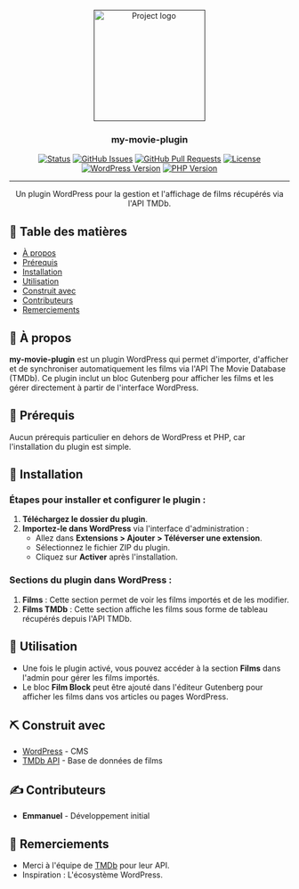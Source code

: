 <p align="center">
  <a href="" rel="noopener">
    <img width=200px height=200px src="https://i.imgur.com/6wj0hh6.jpg" alt="Project logo">
  </a>
</p>

<h3 align="center">my-movie-plugin</h3>

<div align="center">

[![Status](https://img.shields.io/badge/status-active-success.svg)]()
[![GitHub Issues](https://img.shields.io/github/issues/ton-github/my-movie-plugin.svg)](https://github.com/ton-github/my-movie-plugin/issues)
[![GitHub Pull Requests](https://img.shields.io/github/issues-pr/ton-github/my-movie-plugin.svg)](https://github.com/ton-github/my-movie-plugin/pulls)
[![License](https://img.shields.io/badge/license-MIT-blue.svg)](/LICENSE)
[![WordPress Version](https://img.shields.io/badge/WordPress-5.8%2B-brightgreen)]()
[![PHP Version](https://img.shields.io/badge/PHP-7.4%2B-blue)]()

</div>

---

<p align="center"> Un plugin WordPress pour la gestion et l'affichage de films récupérés via l'API TMDb.
    <br> 
</p>

## 📝 Table des matières

- [À propos](#about)
- [Prérequis](#prerequisites)
- [Installation](#installation)
- [Utilisation](#usage)
- [Construit avec](#built_using)
- [Contributeurs](#authors)
- [Remerciements](#acknowledgement)

## 🧐 À propos <a name = "about"></a>

**my-movie-plugin** est un plugin WordPress qui permet d'importer, d'afficher et de synchroniser automatiquement les films via l'API The Movie Database (TMDb). Ce plugin inclut un bloc Gutenberg pour afficher les films et les gérer directement à partir de l'interface WordPress.

## 🏁 Prérequis <a name = "prerequisites"></a>

Aucun prérequis particulier en dehors de WordPress et PHP, car l'installation du plugin est simple.

## 🚀 Installation <a name = "installation"></a>

### Étapes pour installer et configurer le plugin :

1. **Téléchargez le dossier du plugin**.
2. **Importez-le dans WordPress** via l'interface d'administration :
   - Allez dans **Extensions > Ajouter > Téléverser une extension**.
   - Sélectionnez le fichier ZIP du plugin.
   - Cliquez sur **Activer** après l'installation.

### Sections du plugin dans WordPress :
1. **Films** : Cette section permet de voir les films importés et de les modifier.
2. **Films TMDb** : Cette section affiche les films sous forme de tableau récupérés depuis l'API TMDb.

## 🎈 Utilisation <a name="usage"></a>

- Une fois le plugin activé, vous pouvez accéder à la section **Films** dans l'admin pour gérer les films importés.
- Le bloc **Film Block** peut être ajouté dans l'éditeur Gutenberg pour afficher les films dans vos articles ou pages WordPress.

## ⛏️ Construit avec <a name = "built_using"></a>

- [WordPress](https://wordpress.org/) - CMS
- [TMDb API](https://www.themoviedb.org/) - Base de données de films

## ✍️ Contributeurs <a name = "authors"></a>

- **Emmanuel** - Développement initial

## 🎉 Remerciements <a name = "acknowledgement"></a>

- Merci à l'équipe de [TMDb](https://www.themoviedb.org/) pour leur API.
- Inspiration : L'écosystème WordPress.
